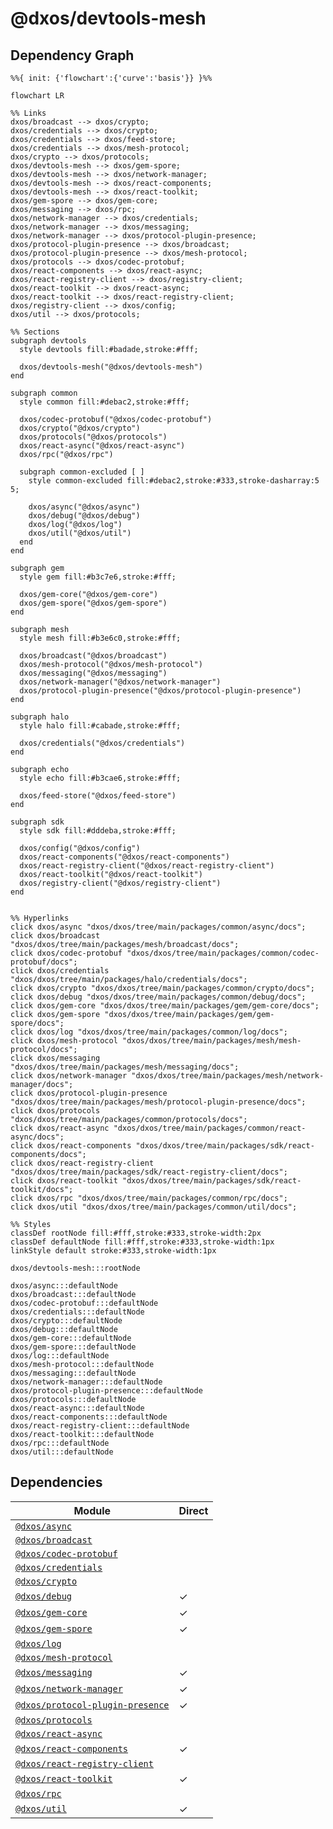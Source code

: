 # @dxos/devtools-mesh



## Dependency Graph

```mermaid
%%{ init: {'flowchart':{'curve':'basis'}} }%%

flowchart LR

%% Links
dxos/broadcast --> dxos/crypto;
dxos/credentials --> dxos/crypto;
dxos/credentials --> dxos/feed-store;
dxos/credentials --> dxos/mesh-protocol;
dxos/crypto --> dxos/protocols;
dxos/devtools-mesh --> dxos/gem-spore;
dxos/devtools-mesh --> dxos/network-manager;
dxos/devtools-mesh --> dxos/react-components;
dxos/devtools-mesh --> dxos/react-toolkit;
dxos/gem-spore --> dxos/gem-core;
dxos/messaging --> dxos/rpc;
dxos/network-manager --> dxos/credentials;
dxos/network-manager --> dxos/messaging;
dxos/network-manager --> dxos/protocol-plugin-presence;
dxos/protocol-plugin-presence --> dxos/broadcast;
dxos/protocol-plugin-presence --> dxos/mesh-protocol;
dxos/protocols --> dxos/codec-protobuf;
dxos/react-components --> dxos/react-async;
dxos/react-registry-client --> dxos/registry-client;
dxos/react-toolkit --> dxos/react-async;
dxos/react-toolkit --> dxos/react-registry-client;
dxos/registry-client --> dxos/config;
dxos/util --> dxos/protocols;

%% Sections
subgraph devtools
  style devtools fill:#badade,stroke:#fff;

  dxos/devtools-mesh("@dxos/devtools-mesh")
end

subgraph common
  style common fill:#debac2,stroke:#fff;

  dxos/codec-protobuf("@dxos/codec-protobuf")
  dxos/crypto("@dxos/crypto")
  dxos/protocols("@dxos/protocols")
  dxos/react-async("@dxos/react-async")
  dxos/rpc("@dxos/rpc")

  subgraph common-excluded [ ]
    style common-excluded fill:#debac2,stroke:#333,stroke-dasharray:5 5;

    dxos/async("@dxos/async")
    dxos/debug("@dxos/debug")
    dxos/log("@dxos/log")
    dxos/util("@dxos/util")
  end
end

subgraph gem
  style gem fill:#b3c7e6,stroke:#fff;

  dxos/gem-core("@dxos/gem-core")
  dxos/gem-spore("@dxos/gem-spore")
end

subgraph mesh
  style mesh fill:#b3e6c0,stroke:#fff;

  dxos/broadcast("@dxos/broadcast")
  dxos/mesh-protocol("@dxos/mesh-protocol")
  dxos/messaging("@dxos/messaging")
  dxos/network-manager("@dxos/network-manager")
  dxos/protocol-plugin-presence("@dxos/protocol-plugin-presence")
end

subgraph halo
  style halo fill:#cabade,stroke:#fff;

  dxos/credentials("@dxos/credentials")
end

subgraph echo
  style echo fill:#b3cae6,stroke:#fff;

  dxos/feed-store("@dxos/feed-store")
end

subgraph sdk
  style sdk fill:#dddeba,stroke:#fff;

  dxos/config("@dxos/config")
  dxos/react-components("@dxos/react-components")
  dxos/react-registry-client("@dxos/react-registry-client")
  dxos/react-toolkit("@dxos/react-toolkit")
  dxos/registry-client("@dxos/registry-client")
end


%% Hyperlinks
click dxos/async "dxos/dxos/tree/main/packages/common/async/docs";
click dxos/broadcast "dxos/dxos/tree/main/packages/mesh/broadcast/docs";
click dxos/codec-protobuf "dxos/dxos/tree/main/packages/common/codec-protobuf/docs";
click dxos/credentials "dxos/dxos/tree/main/packages/halo/credentials/docs";
click dxos/crypto "dxos/dxos/tree/main/packages/common/crypto/docs";
click dxos/debug "dxos/dxos/tree/main/packages/common/debug/docs";
click dxos/gem-core "dxos/dxos/tree/main/packages/gem/gem-core/docs";
click dxos/gem-spore "dxos/dxos/tree/main/packages/gem/gem-spore/docs";
click dxos/log "dxos/dxos/tree/main/packages/common/log/docs";
click dxos/mesh-protocol "dxos/dxos/tree/main/packages/mesh/mesh-protocol/docs";
click dxos/messaging "dxos/dxos/tree/main/packages/mesh/messaging/docs";
click dxos/network-manager "dxos/dxos/tree/main/packages/mesh/network-manager/docs";
click dxos/protocol-plugin-presence "dxos/dxos/tree/main/packages/mesh/protocol-plugin-presence/docs";
click dxos/protocols "dxos/dxos/tree/main/packages/common/protocols/docs";
click dxos/react-async "dxos/dxos/tree/main/packages/common/react-async/docs";
click dxos/react-components "dxos/dxos/tree/main/packages/sdk/react-components/docs";
click dxos/react-registry-client "dxos/dxos/tree/main/packages/sdk/react-registry-client/docs";
click dxos/react-toolkit "dxos/dxos/tree/main/packages/sdk/react-toolkit/docs";
click dxos/rpc "dxos/dxos/tree/main/packages/common/rpc/docs";
click dxos/util "dxos/dxos/tree/main/packages/common/util/docs";

%% Styles
classDef rootNode fill:#fff,stroke:#333,stroke-width:2px
classDef defaultNode fill:#fff,stroke:#333,stroke-width:1px
linkStyle default stroke:#333,stroke-width:1px

dxos/devtools-mesh:::rootNode

dxos/async:::defaultNode
dxos/broadcast:::defaultNode
dxos/codec-protobuf:::defaultNode
dxos/credentials:::defaultNode
dxos/crypto:::defaultNode
dxos/debug:::defaultNode
dxos/gem-core:::defaultNode
dxos/gem-spore:::defaultNode
dxos/log:::defaultNode
dxos/mesh-protocol:::defaultNode
dxos/messaging:::defaultNode
dxos/network-manager:::defaultNode
dxos/protocol-plugin-presence:::defaultNode
dxos/protocols:::defaultNode
dxos/react-async:::defaultNode
dxos/react-components:::defaultNode
dxos/react-registry-client:::defaultNode
dxos/react-toolkit:::defaultNode
dxos/rpc:::defaultNode
dxos/util:::defaultNode
```

## Dependencies

| Module | Direct |
|---|---|
| [`@dxos/async`](../../../common/async/docs/README.md) |  |
| [`@dxos/broadcast`](../../../mesh/broadcast/docs/README.md) |  |
| [`@dxos/codec-protobuf`](../../../common/codec-protobuf/docs/README.md) |  |
| [`@dxos/credentials`](../../../halo/credentials/docs/README.md) |  |
| [`@dxos/crypto`](../../../common/crypto/docs/README.md) |  |
| [`@dxos/debug`](../../../common/debug/docs/README.md) | &check; |
| [`@dxos/gem-core`](../../../gem/gem-core/docs/README.md) | &check; |
| [`@dxos/gem-spore`](../../../gem/gem-spore/docs/README.md) | &check; |
| [`@dxos/log`](../../../common/log/docs/README.md) |  |
| [`@dxos/mesh-protocol`](../../../mesh/mesh-protocol/docs/README.md) |  |
| [`@dxos/messaging`](../../../mesh/messaging/docs/README.md) | &check; |
| [`@dxos/network-manager`](../../../mesh/network-manager/docs/README.md) | &check; |
| [`@dxos/protocol-plugin-presence`](../../../mesh/protocol-plugin-presence/docs/README.md) | &check; |
| [`@dxos/protocols`](../../../common/protocols/docs/README.md) |  |
| [`@dxos/react-async`](../../../common/react-async/docs/README.md) |  |
| [`@dxos/react-components`](../../../sdk/react-components/docs/README.md) | &check; |
| [`@dxos/react-registry-client`](../../../sdk/react-registry-client/docs/README.md) |  |
| [`@dxos/react-toolkit`](../../../sdk/react-toolkit/docs/README.md) | &check; |
| [`@dxos/rpc`](../../../common/rpc/docs/README.md) |  |
| [`@dxos/util`](../../../common/util/docs/README.md) | &check; |
